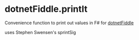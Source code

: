 # dotnetFiddle.printIt

Convenience function to print out values in F# for [dotnetFiddle](http://dotnetfiddle.net)

uses Stephen Swensen's sprintSig
